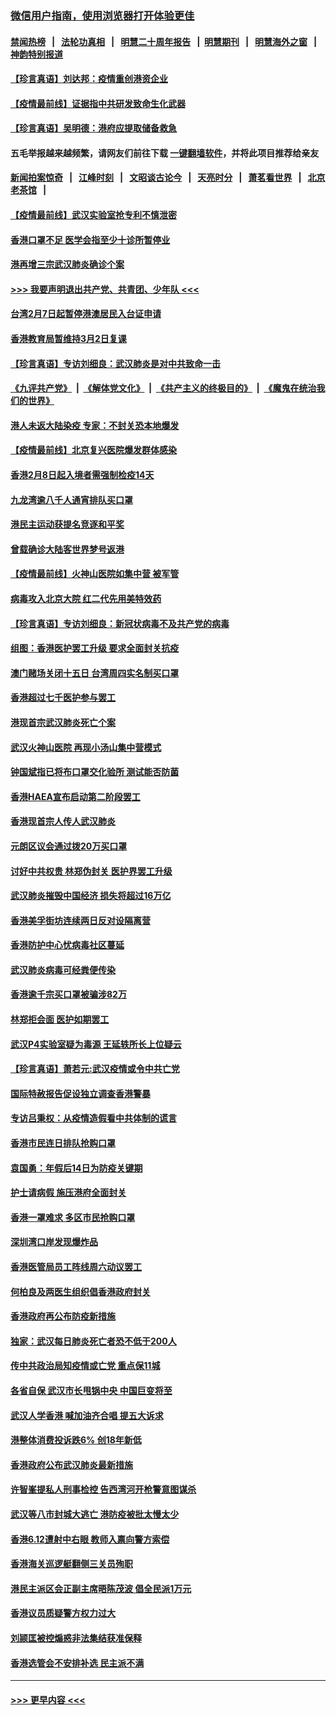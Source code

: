 ### [微信用户指南，使用浏览器打开体验更佳](https://github.com/gfw-breaker/banned-news1/blob/master/indexes/wechat-guide.md?t=0)
#### [禁闻热榜](热点新闻.md?t=0)  &nbsp;&nbsp;|&nbsp;&nbsp; [法轮功真相](https://github.com/gfw-breaker/truth/blob/master/README.md?t=0) &nbsp;&nbsp;|&nbsp;&nbsp; [明慧二十周年报告](https://github.com/gfw-breaker/mh-reports/blob/master/README.md?t=0) &nbsp;&nbsp;|&nbsp;&nbsp;[明慧期刊](https://github.com/gfw-breaker/mh-qikan) &nbsp;&nbsp;|&nbsp;&nbsp; [明慧海外之窗](https://github.com/gfw-breaker/mh-news/blob/master/README.md?t=0) &nbsp;&nbsp;|&nbsp;&nbsp; [神韵特别报道](https://github.com/gfw-breaker/mh-news/blob/master/shenyun.md?t=0)
#### [【珍言真语】刘达邦：疫情重创港资企业](../pages/nsc415/n11854274.md?t=02091033) 
#### [【疫情最前线】证据指中共研发致命生化武器](../pages/nsc415/n11853087.md?t=02091033) 
#### [【珍言真语】吴明德：港府应提取储备救急](../pages/nsc415/n11852734.md?t=02091033) 
#### 五毛举报越来越频繁，请网友们前往下载 [一键翻墙软件](https://github.com/gfw-breaker/ssr-accounts)，并将此项目推荐给亲友
#### [新闻拍案惊奇](https://github.com/gfw-breaker/banned-news1/blob/master/pages/link4.md) &nbsp;&nbsp;|&nbsp;&nbsp; [江峰时刻](https://github.com/gfw-breaker/banned-news1/blob/master/pages/link4.md) &nbsp;&nbsp;|&nbsp;&nbsp; [文昭谈古论今](https://github.com/gfw-breaker/banned-news1/blob/master/pages/link4.md) &nbsp;&nbsp;|&nbsp;&nbsp; [天亮时分](https://github.com/gfw-breaker/banned-news1/blob/master/pages/link4.md) &nbsp;&nbsp;|&nbsp;&nbsp; [萧茗看世界](https://github.com/gfw-breaker/banned-news1/blob/master/pages/link4.md) &nbsp;&nbsp;|&nbsp;&nbsp; [北京老茶馆](https://github.com/gfw-breaker/banned-news1/blob/master/pages/link4.md) &nbsp;&nbsp;|&nbsp;&nbsp; 
#### [【疫情最前线】武汉实验室抢专利不慎泄密](../pages/nsc415/n11850310.md?t=02091033) 
#### [香港口罩不足 医学会指至少十诊所暂停业](../pages/nsc415/n11850301.md?t=02091033) 
#### [港再增三宗武汉肺炎确诊个案](../pages/nsc415/n11850328.md?t=02091033) 
#### [>>> 我要声明退出共产党、共青团、少年队 <<<](https://github.com/begood0513/goodnews/blob/master/quit/letter.md) 
#### [台湾2月7日起暂停港澳居民入台证申请](../pages/nsc415/n11850304.md?t=02091033) 
#### [香港教育局暂维持3月2日复课](../pages/nsc415/n11850260.md?t=02091033) 
#### [【珍言真语】专访刘细良：武汉肺炎是对中共致命一击](../pages/nsc415/n11849934.md?t=02091033) 
#### [《九评共产党》](https://github.com/begood0513/9ping.md/blob/master/README.md) &nbsp;|&nbsp; [《解体党文化》](../../../../jtdwh.md/blob/master/README.md)  &nbsp;|&nbsp; [《共产主义的终极目的》](../../../../gczydzjmd.md/blob/master/README.md) &nbsp;|&nbsp; [《魔鬼在统治我们的世界》](../../../../mgztzwmdsj.md/blob/master/README.md) 
#### [港人未返大陆染疫 专家：不封关恐本地爆发](../pages/nsc415/n11848021.md?t=02091033) 
#### [【疫情最前线】北京复兴医院爆发群体感染](../pages/nsc415/n11847626.md?t=02091033) 
#### [香港2月8日起入境者需强制检疫14天](../pages/nsc415/n11847658.md?t=02091033) 
#### [九龙湾逾八千人通宵排队买口罩](../pages/nsc415/n11847647.md?t=02091033) 
#### [港民主运动获提名竞逐和平奖](../pages/nsc415/n11847633.md?t=02091033) 
#### [曾载确诊大陆客世界梦号返港](../pages/nsc415/n11847608.md?t=02091033) 
#### [【疫情最前线】火神山医院如集中营 被军管](../pages/nsc415/n11847524.md?t=02091033) 
#### [病毒攻入北京大院 红二代先用美特效药](../pages/nsc415/n11847427.md?t=02091033) 
#### [【珍言真语】专访刘细良：新冠状病毒不及共产党的病毒](../pages/nsc415/n11847164.md?t=02091033) 
#### [组图：香港医护罢工升级 要求全面封关抗疫](../pages/nsc415/n11844107.md?t=02091033) 
#### [澳门赌场关闭十五日 台湾周四实名制买口罩](../pages/nsc415/n11845083.md?t=02091033) 
#### [香港超过七千医护参与罢工](../pages/nsc415/n11845051.md?t=02091033) 
#### [港现首宗武汉肺炎死亡个案](../pages/nsc415/n11844998.md?t=02091033) 
#### [武汉火神山医院 再现小汤山集中营模式](../pages/nsc415/n11844763.md?t=02091033) 
#### [钟国斌指已将布口罩交化验所 测试能否防菌](../pages/nsc415/n11842783.md?t=02091033) 
#### [香港HAEA宣布启动第二阶段罢工](../pages/nsc415/n11842723.md?t=02091033) 
#### [香港现首宗人传人武汉肺炎](../pages/nsc415/n11842766.md?t=02091033) 
#### [元朗区议会通过拨20万买口罩](../pages/nsc415/n11842754.md?t=02091033) 
#### [讨好中共权贵 林郑伪封关 医护界罢工升级](../pages/nsc415/n11842359.md?t=02091033) 
#### [武汉肺炎摧毁中国经济 损失将超过16万亿](../pages/nsc415/n11839723.md?t=02091033) 
#### [香港美孚街坊连续两日反对设隔离营](../pages/nsc415/n11839962.md?t=02091033) 
#### [香港防护中心忧病毒社区蔓延](../pages/nsc415/n11839933.md?t=02091033) 
#### [武汉肺炎病毒可经粪便传染](../pages/nsc415/n11839939.md?t=02091033) 
#### [香港逾千宗买口罩被骗涉82万](../pages/nsc415/n11839914.md?t=02091033) 
#### [林郑拒会面 医护如期罢工](../pages/nsc415/n11839892.md?t=02091033) 
#### [武汉P4实验室疑为毒源 王延轶所长上位疑云](../pages/nsc415/n11835543.md?t=02091033) 
#### [【珍言真语】萧若元:武汉疫情或令中共亡党](../pages/nsc415/n11829394.md?t=02091033) 
#### [国际特赦报告促设独立调查香港警暴](../pages/nsc415/n11833845.md?t=02091033) 
#### [专访吕秉权：从疫情造假看中共体制的谎言](../pages/nsc415/n11833813.md?t=02091033) 
#### [香港市民连日排队抢购口罩](../pages/nsc415/n11833794.md?t=02091033) 
#### [袁国勇：年假后14日为防疫关键期](../pages/nsc415/n11831088.md?t=02091033) 
#### [护士请病假 施压港府全面封关](../pages/nsc415/n11831030.md?t=02091033) 
#### [香港一罩难求 多区市民抢购口罩](../pages/nsc415/n11831002.md?t=02091033) 
#### [深圳湾口岸发现爆炸品](../pages/nsc415/n11828802.md?t=02091033) 
#### [香港医管局员工阵线周六动议罢工](../pages/nsc415/n11828762.md?t=02091033) 
#### [何柏良及两医生组织倡香港政府封关](../pages/nsc415/n11828749.md?t=02091033) 
#### [香港政府再公布防疫新措施](../pages/nsc415/n11828716.md?t=02091033) 
#### [独家：武汉每日肺炎死亡者恐不低于200人](../pages/nsc415/n11828240.md?t=02091033) 
#### [传中共政治局知疫情或亡党 重点保11城](../pages/nsc415/n11828145.md?t=02091033) 
#### [各省自保 武汉市长甩锅中央 中国巨变将至](../pages/nsc415/n11828021.md?t=02091033) 
#### [武汉人学香港 喊加油齐合唱 提五大诉求](../pages/nsc415/n11827046.md?t=02091033) 
#### [港整体消费投诉跌6% 创18年新低](../pages/nsc415/n11817280.md?t=02091033) 
#### [香港政府公布武汉肺炎最新措施](../pages/nsc415/n11817152.md?t=02091033) 
#### [许智峯提私人刑事检控 告西湾河开枪警意图谋杀](../pages/nsc415/n11817132.md?t=02091033) 
#### [武汉等八市封城大逃亡 港防疫被批太慢太少](../pages/nsc415/n11817058.md?t=02091033) 
#### [香港6.12遭射中右眼 教师入禀向警方索偿](../pages/nsc415/n11814678.md?t=02091033) 
#### [香港海关巡逻艇翻侧三关员殉职](../pages/nsc415/n11814604.md?t=02091033) 
#### [港民主派区会正副主席晤陈茂波 倡全民派1万元](../pages/nsc415/n11814582.md?t=02091033) 
#### [香港议员质疑警方权力过大](../pages/nsc415/n11814560.md?t=02091033) 
#### [刘颕匡被控煽惑非法集结获准保释](../pages/nsc415/n11811727.md?t=02091033) 
#### [香港选管会不安排补选 民主派不满](../pages/nsc415/n11811691.md?t=02091033) 

----
#### [ >>> 更早内容 <<< ](../indexes/nsc415-earlier.md)
